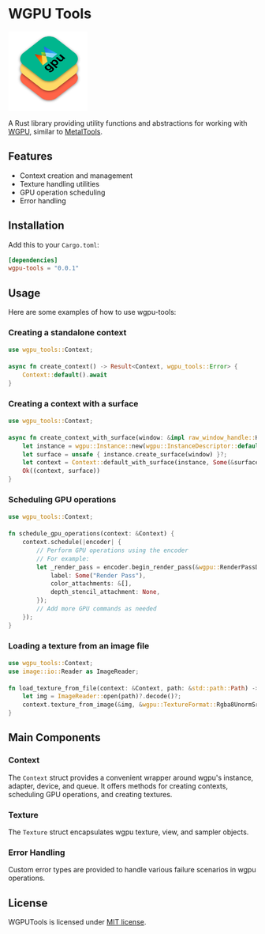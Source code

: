 # WGPU Tools

<p align="left">
    <img src="media/WGPUTools.png", width="160">
</p>

A Rust library providing utility functions and abstractions for working with [WGPU](https://wgpu.rs), similar to [MetalTools](https://github.com/computer-graphics-tools/metal-tools).

## Features

- Context creation and management
- Texture handling utilities
- GPU operation scheduling
- Error handling

## Installation

Add this to your `Cargo.toml`:

```toml
[dependencies]
wgpu-tools = "0.0.1"
```

## Usage

Here are some examples of how to use wgpu-tools:

### Creating a standalone context

```rust
use wgpu_tools::Context;

async fn create_context() -> Result<Context, wgpu_tools::Error> {
    Context::default().await
}
```

### Creating a context with a surface

```rust
use wgpu_tools::Context;

async fn create_context_with_surface(window: &impl raw_window_handle::HasRawWindowHandle) -> Result<(Context, wgpu::Surface), wgpu_tools::Error> {
    let instance = wgpu::Instance::new(wgpu::InstanceDescriptor::default());
    let surface = unsafe { instance.create_surface(window) }?;
    let context = Context::default_with_surface(instance, Some(&surface)).await?;
    Ok((context, surface))
}
```

### Scheduling GPU operations

```rust
use wgpu_tools::Context;

fn schedule_gpu_operations(context: &Context) {
    context.schedule(|encoder| {
        // Perform GPU operations using the encoder
        // For example:
        let _render_pass = encoder.begin_render_pass(&wgpu::RenderPassDescriptor {
            label: Some("Render Pass"),
            color_attachments: &[],
            depth_stencil_attachment: None,
        });
        // Add more GPU commands as needed
    });
}
```

### Loading a texture from an image file

```rust
use wgpu_tools::Context;
use image::io::Reader as ImageReader;

fn load_texture_from_file(context: &Context, path: &std::path::Path) -> Result<wgpu_tools::Texture, wgpu_tools::Error> {
    let img = ImageReader::open(path)?.decode()?;
    context.texture_from_image(&img, &wgpu::TextureFormat::Rgba8UnormSrgb, Some("Loaded Texture"))
}
```

## Main Components

### Context

The `Context` struct provides a convenient wrapper around wgpu's instance, adapter, device, and queue. It offers methods for creating contexts, scheduling GPU operations, and creating textures.

### Texture

The `Texture` struct encapsulates wgpu texture, view, and sampler objects.

### Error Handling

Custom error types are provided to handle various failure scenarios in wgpu operations.

## License

WGPUTools is licensed under [MIT license](LICENSE).